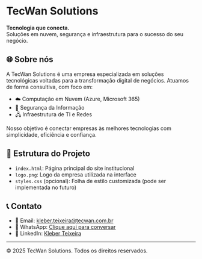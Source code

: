 
# TecWan Solutions

**Tecnologia que conecta.**  
Soluções em nuvem, segurança e infraestrutura para o sucesso do seu negócio.

## 🌐 Sobre nós

A TecWan Solutions é uma empresa especializada em soluções tecnológicas voltadas para a transformação digital de negócios. Atuamos de forma consultiva, com foco em:

- ☁️ Computação em Nuvem (Azure, Microsoft 365)
- 🔐 Segurança da Informação
- 🖧 Infraestrutura de TI e Redes

Nosso objetivo é conectar empresas às melhores tecnologias com simplicidade, eficiência e confiança.

## 📁 Estrutura do Projeto

- `index.html`: Página principal do site institucional
- `logo.png`: Logo da empresa utilizada na interface
- `styles.css` (opcional): Folha de estilo customizada (pode ser implementada no futuro)

## 📞 Contato

- 📧 Email: [kleber.teixeira@tecwan.com.br](mailto:kleber.teixeira@tecwan.com.br)
- 📱 WhatsApp: [Clique aqui para conversar](https://wa.me/5561982149751)
- 🔗 LinkedIn: [Kleber Teixeira](https://www.linkedin.com/in/klteixeira/)

---

© 2025 TecWan Solutions. Todos os direitos reservados.
